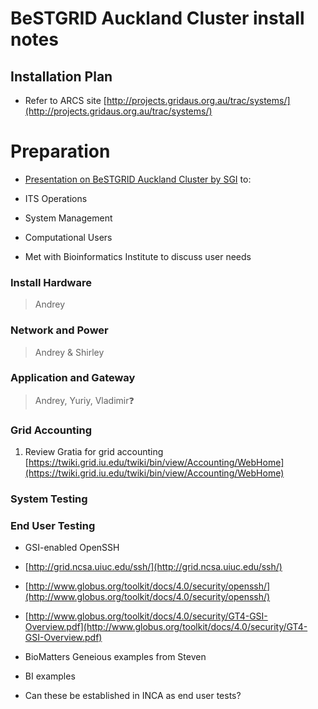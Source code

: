 # BeSTGRID Auckland Cluster install notes

## Installation Plan

- Refer to ARCS site [http://projects.gridaus.org.au/trac/systems/](http://projects.gridaus.org.au/trac/systems/)

# Preparation

- [Presentation on BeSTGRID Auckland Cluster by SGI](/wiki/spaces/BeSTGRID/pages/3818228544) to:
	
- ITS Operations
- System Management
- Computational Users
	
- Met with Bioinformatics Institute to discuss user needs

### Install Hardware

>  Andrey


### Network and Power

>  Andrey & Shirley


### Application and Gateway

>  Andrey, Yuriy, Vladimir❓


### Grid Accounting

1. Review Gratia for grid accounting [https://twiki.grid.iu.edu/twiki/bin/view/Accounting/WebHome](https://twiki.grid.iu.edu/twiki/bin/view/Accounting/WebHome)

### System Testing

### End User Testing

- GSI-enabled OpenSSH
	
- [http://grid.ncsa.uiuc.edu/ssh/](http://grid.ncsa.uiuc.edu/ssh/)
- [http://www.globus.org/toolkit/docs/4.0/security/openssh/](http://www.globus.org/toolkit/docs/4.0/security/openssh/)
- [http://www.globus.org/toolkit/docs/4.0/security/GT4-GSI-Overview.pdf](http://www.globus.org/toolkit/docs/4.0/security/GT4-GSI-Overview.pdf)
- BioMatters Geneious examples from Steven
- BI examples
- Can these be established in INCA as end user tests?
